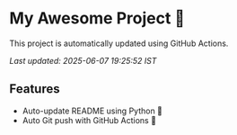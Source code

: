 # My Awesome Project 🚀

This project is automatically updated using GitHub Actions.

_Last updated: 2025-06-07 19:25:52 IST_

## Features
- Auto-update README using Python 🐍
- Auto Git push with GitHub Actions 🤖
